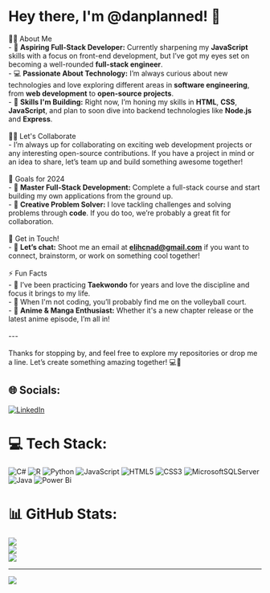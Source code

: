# Hey there, I'm @danplanned! 👋
👨‍💻 About Me
<br>- 🚀 **Aspiring Full-Stack Developer:** Currently sharpening my **JavaScript** skills with a focus on front-end development, but I’ve got my eyes set on becoming a well-rounded **full-stack engineer**.
<br>- 💻 **Passionate About Technology:** I’m always curious about new technologies and love exploring different areas in **software engineering**, from **web development** to **open-source projects**.
<br>- 🌟 **Skills I'm Building:** Right now, I’m honing my skills in **HTML**, **CSS**, **JavaScript**, and plan to soon dive into backend technologies like **Node.js** and **Express**.
<br><br>👯‍♂️ Let's Collaborate<br>- I’m always up for collaborating on exciting web development projects or any interesting open-source contributions. If you have a project in mind or an idea to share, let’s team up and build something awesome together!
<br><br>🎯 Goals for 2024
<br>- 🌱 **Master Full-Stack Development:** Complete a full-stack course and start building my own applications from the ground up.
<br>- 🎨 **Creative Problem Solver:** I love tackling challenges and solving problems through **code**. If you do too, we’re probably a great fit for collaboration.
<br><br>💬 Get in Touch!<br>- 📨 **Let’s chat:** Shoot me an email at **elihcnad@gmail.com** if you want to connect, brainstorm, or work on something cool together!
<br><br>⚡ Fun Facts
<br>- 🥋 I’ve been practicing **Taekwondo** for years and love the discipline and focus it brings to my life.
<br>- 🏐 When I'm not coding, you’ll probably find me on the volleyball court.<br>- 🎌 **Anime & Manga Enthusiast:** Whether it's a new chapter release or the latest anime episode, I’m all in!
<br><br>---<br><br>Thanks for stopping by, and feel free to explore my repositories or drop me a line. Let’s create something amazing together! 💻🎉<br>


## 🌐 Socials:
[![LinkedIn](https://img.shields.io/badge/LinkedIn-%230077B5.svg?logo=linkedin&logoColor=white)](https://linkedin.com/in/https://www.linkedin.com/in/dan-le-15393b1b2/) 

# 💻 Tech Stack:
![C#](https://img.shields.io/badge/c%23-%23239120.svg?style=for-the-badge&logo=csharp&logoColor=white) ![R](https://img.shields.io/badge/r-%23276DC3.svg?style=for-the-badge&logo=r&logoColor=white) ![Python](https://img.shields.io/badge/python-3670A0?style=for-the-badge&logo=python&logoColor=ffdd54) ![JavaScript](https://img.shields.io/badge/javascript-%23323330.svg?style=for-the-badge&logo=javascript&logoColor=%23F7DF1E) ![HTML5](https://img.shields.io/badge/html5-%23E34F26.svg?style=for-the-badge&logo=html5&logoColor=white) ![CSS3](https://img.shields.io/badge/css3-%231572B6.svg?style=for-the-badge&logo=css3&logoColor=white) ![MicrosoftSQLServer](https://img.shields.io/badge/Microsoft%20SQL%20Server-CC2927?style=for-the-badge&logo=microsoft%20sql%20server&logoColor=white) ![Java](https://img.shields.io/badge/java-%23ED8B00.svg?style=for-the-badge&logo=openjdk&logoColor=white) ![Power Bi](https://img.shields.io/badge/power_bi-F2C811?style=for-the-badge&logo=powerbi&logoColor=black)
# 📊 GitHub Stats:
![](https://github-readme-stats.vercel.app/api?username=danplanned&theme=dark&hide_border=false&include_all_commits=false&count_private=false)<br/>
![](https://github-readme-streak-stats.herokuapp.com/?user=danplanned&theme=dark&hide_border=false)<br/>
![](https://github-readme-stats.vercel.app/api/top-langs/?username=danplanned&theme=dark&hide_border=false&include_all_commits=false&count_private=false&layout=compact)

---
[![](https://visitcount.itsvg.in/api?id=danplanned&icon=0&color=0)](https://visitcount.itsvg.in)

<!-- Proudly created with GPRM ( https://gprm.itsvg.in ) -->
